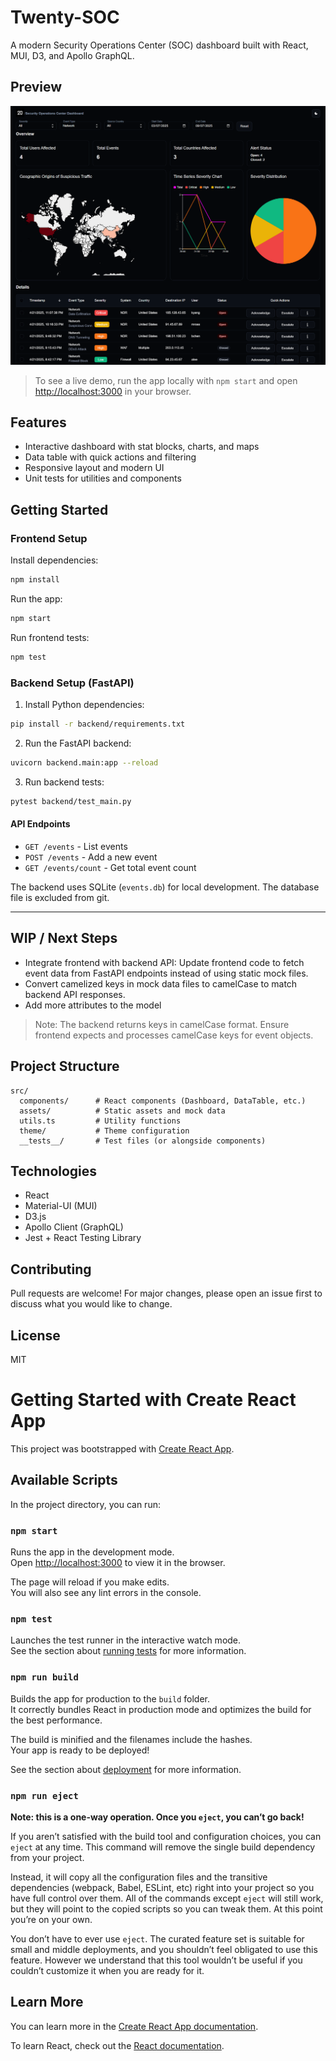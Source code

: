 # Twenty-SOC

A modern Security Operations Center (SOC) dashboard built with React, MUI, D3, and Apollo GraphQL.

## Preview

![Dashboard Screenshot](src/assets/preview.png)

> To see a live demo, run the app locally with `npm start` and open [http://localhost:3000](http://localhost:3000) in your browser.

## Features

- Interactive dashboard with stat blocks, charts, and maps
- Data table with quick actions and filtering
- Responsive layout and modern UI
- Unit tests for utilities and components

## Getting Started

### Frontend Setup

Install dependencies:

```bash
npm install
```

Run the app:

```bash
npm start
```

Run frontend tests:

```bash
npm test
```

### Backend Setup (FastAPI)

1. Install Python dependencies:

```bash
pip install -r backend/requirements.txt
```

2. Run the FastAPI backend:

```bash
uvicorn backend.main:app --reload
```

3. Run backend tests:

```bash
pytest backend/test_main.py
```

#### API Endpoints

- `GET /events` - List events
- `POST /events` - Add a new event
- `GET /events/count` - Get total event count

The backend uses SQLite (`events.db`) for local development. The database file is excluded from git.

---

## WIP / Next Steps

- Integrate frontend with backend API: Update frontend code to fetch event data from FastAPI endpoints instead of using static mock files.
- Convert camelized keys in mock data files to camelCase to match backend API responses.
- Add more attributes to the model

> Note: The backend returns keys in camelCase format. Ensure frontend expects and processes camelCase keys for event objects.

## Project Structure

```
src/
  components/      # React components (Dashboard, DataTable, etc.)
  assets/          # Static assets and mock data
  utils.ts         # Utility functions
  theme/           # Theme configuration
  __tests__/       # Test files (or alongside components)
```

## Technologies

- React
- Material-UI (MUI)
- D3.js
- Apollo Client (GraphQL)
- Jest + React Testing Library

## Contributing

Pull requests are welcome! For major changes, please open an issue first to discuss what you would like to change.

## License

MIT

# Getting Started with Create React App

This project was bootstrapped with [Create React App](https://github.com/facebook/create-react-app).

## Available Scripts

In the project directory, you can run:

### `npm start`

Runs the app in the development mode.\
Open [http://localhost:3000](http://localhost:3000) to view it in the browser.

The page will reload if you make edits.\
You will also see any lint errors in the console.

### `npm test`

Launches the test runner in the interactive watch mode.\
See the section about [running tests](https://facebook.github.io/create-react-app/docs/running-tests) for more information.

### `npm run build`

Builds the app for production to the `build` folder.\
It correctly bundles React in production mode and optimizes the build for the best performance.

The build is minified and the filenames include the hashes.\
Your app is ready to be deployed!

See the section about [deployment](https://facebook.github.io/create-react-app/docs/deployment) for more information.

### `npm run eject`

**Note: this is a one-way operation. Once you `eject`, you can’t go back!**

If you aren’t satisfied with the build tool and configuration choices, you can `eject` at any time. This command will remove the single build dependency from your project.

Instead, it will copy all the configuration files and the transitive dependencies (webpack, Babel, ESLint, etc) right into your project so you have full control over them. All of the commands except `eject` will still work, but they will point to the copied scripts so you can tweak them. At this point you’re on your own.

You don’t have to ever use `eject`. The curated feature set is suitable for small and middle deployments, and you shouldn’t feel obligated to use this feature. However we understand that this tool wouldn’t be useful if you couldn’t customize it when you are ready for it.

## Learn More

You can learn more in the [Create React App documentation](https://facebook.github.io/create-react-app/docs/getting-started).

To learn React, check out the [React documentation](https://reactjs.org/).

